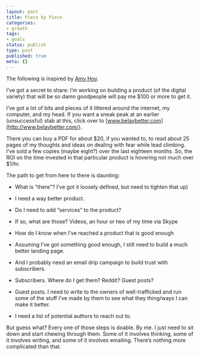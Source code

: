 ```yaml
---
layout: post
title: Piece by Piece
categories:
- growth
tags:
- goals
status: publish
type: post
published: true
meta: {}
---
```




The following is inspired by 
[Amy Hoy](https://unicornfree.com/).



I’ve got a secret to share: I’m working on building a product (of the digital variety) that will be 
so damn goodpeople will pay me $100 or more to get it. 



I’ve got a lot of bits and pieces of it littered around the internet, my computer, and my head. If you want a sneak peak at an earlier (unsuccessful) stab at this, click over to 
[www.belaybetter.com](http://www.belaybetter.com/).



There you can buy a PDF for about $20, if you wanted to, to read about 25 pages of my thoughts and ideas on dealing with fear while lead climbing. I’ve sold a few copies (maybe eight?) over the last eighteen months
.So, the ROI on the time invested in that particular product is hovering not much over $1/hr. 



The path to get from here to there is daunting:


* What is “there"? I’ve got it loosely defined, but need to tighten that up)


* I need a way better 
product.


* Do I need to add “services” to the product?


* If so, what are those? Videos, an hour or two of my time via Skype


* How do I know when I’ve reached a product that is good enough


* Assuming I’ve got something good enough, I still need to build a much better landing page.


* And I probably need an email drip campaign to build trust with subscribers.


* Subscribers. Where do I get them? Reddit? Guest posts?


* Guest posts. I need to write to the owners of well-trafficked and run some of the stuff I’ve made by them to see what they thing/ways I can make it better.


* I need a list of potential authors to reach out to. 


But guess what? Every one of those steps is doable. By 
me. I just need to sit down and start chewing through them. Some of it involves thinking, some of it involves writing, and some of it involves emailing. There’s nothing more complicated than that. 
